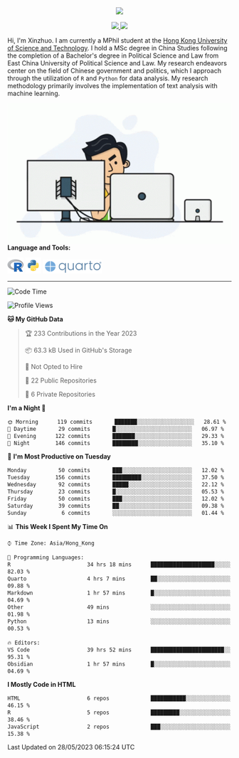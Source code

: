<div align='center'>
<img src='https://readme-typing-svg.herokuapp.com?font=ubuntu&color=4d3900&center=true&lines=HKUST+Mphil+in+SOSC;Focus+on+China;Code+for+PoliSci'/>
</div>

<p align='center'>
 <a href='https://www.linkedin.com/in/xinzhuo-huang-5161011ba/' target='_blank'>
        <img src='https://img.shields.io/badge/linkedin%20-%230077B5.svg?&style=for-the-badge&logo=linkedin&logoColor=white'/>
    </a>
 <a href='https://twitter.com/HsinchoH' target='_blank'>
        <img src='https://img.shields.io/badge/Twitter-1DA1F2?style=for-the-badge&logo=twitter&logoColor=white'/>
    </a>
    </p>
    
Hi, I'm Xinzhuo. I am currently a MPhil student at the [Hong Kong University of Science and Technology](https://sosc.hkust.edu.hk/node/613). I hold a MSc degree in China Studies following the completion of a Bachelor's degree in Political Science and Law from East China University of Political Science and Law. My research endeavors center on the field of Chinese government and politics, which I approach through the utilization of `R` and `Python` for data analysis. My research methodology primarily involves the implementation of text analysis with machine learning.




<img align='right' src="https://github.com/xinzhuohkust/xinzhuohkust/blob/main/programmer.gif" width="590">



**Language and Tools:**  

<code><img height="36" src="https://raw.githubusercontent.com/github/explore/80688e429a7d4ef2fca1e82350fe8e3517d3494d/topics/r/r.png"></code>
<code><img height="36" src="https://raw.githubusercontent.com/github/explore/80688e429a7d4ef2fca1e82350fe8e3517d3494d/topics/python/python.png"></code>
<code><img height="32" src="https://github.com/quarto-dev/quarto-r/blob/main/man/figures/quarto.png"></code>

---
<!--START_SECTION:waka-->
![Code Time](http://img.shields.io/badge/Code%20Time-565%20hrs%2052%20mins-blue)

![Profile Views](http://img.shields.io/badge/Profile%20Views-31-blue)

**🐱 My GitHub Data** 

> 🏆 233 Contributions in the Year 2023
 > 
> 📦 63.3 kB Used in GitHub's Storage 
 > 
> 🚫 Not Opted to Hire
 > 
> 📜 22 Public Repositories 
 > 
> 🔑 6 Private Repositories  
 > 
**I'm a Night 🦉** 

```text
🌞 Morning      119 commits       ███████░░░░░░░░░░░░░░░░░░   28.61 % 
🌆 Daytime       29 commits       █░░░░░░░░░░░░░░░░░░░░░░░░   06.97 % 
🌃 Evening      122 commits       ███████░░░░░░░░░░░░░░░░░░   29.33 % 
🌙 Night        146 commits       ████████░░░░░░░░░░░░░░░░░   35.10 % 

```
📅 **I'm Most Productive on Tuesday** 

```text
Monday          50 commits       ███░░░░░░░░░░░░░░░░░░░░░░   12.02 % 
Tuesday        156 commits       █████████░░░░░░░░░░░░░░░░   37.50 % 
Wednesday       92 commits       █████░░░░░░░░░░░░░░░░░░░░   22.12 % 
Thursday        23 commits       █░░░░░░░░░░░░░░░░░░░░░░░░   05.53 % 
Friday          50 commits       ███░░░░░░░░░░░░░░░░░░░░░░   12.02 % 
Saturday        39 commits       ██░░░░░░░░░░░░░░░░░░░░░░░   09.38 % 
Sunday           6 commits       ░░░░░░░░░░░░░░░░░░░░░░░░░   01.44 % 

```


📊 **This Week I Spent My Time On** 

```text
⌚︎ Time Zone: Asia/Hong_Kong

💬 Programming Languages: 
R                        34 hrs 18 mins      ████████████████████░░░░░   82.03 % 
Quarto                   4 hrs 7 mins        ██░░░░░░░░░░░░░░░░░░░░░░░   09.88 % 
Markdown                 1 hr 57 mins        █░░░░░░░░░░░░░░░░░░░░░░░░   04.69 % 
Other                    49 mins             ░░░░░░░░░░░░░░░░░░░░░░░░░   01.98 % 
Python                   13 mins             ░░░░░░░░░░░░░░░░░░░░░░░░░   00.53 % 

🔥 Editors: 
VS Code                  39 hrs 52 mins      ███████████████████████░░   95.31 % 
Obsidian                 1 hr 57 mins        █░░░░░░░░░░░░░░░░░░░░░░░░   04.69 % 

```

**I Mostly Code in HTML** 

```text
HTML                     6 repos             ███████████░░░░░░░░░░░░░░   46.15 % 
R                        5 repos             █████████░░░░░░░░░░░░░░░░   38.46 % 
JavaScript               2 repos             ███░░░░░░░░░░░░░░░░░░░░░░   15.38 % 

```



 Last Updated on 28/05/2023 06:15:24 UTC
<!--END_SECTION:waka-->
    
    
    
    
    
    
    
    
